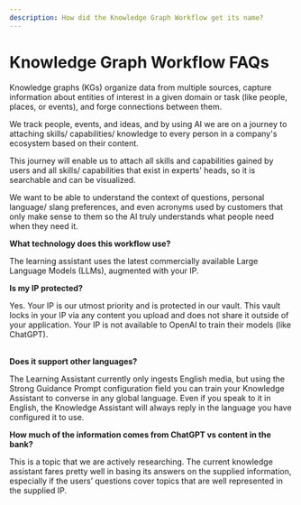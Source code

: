 ```yaml
---
description: How did the Knowledge Graph Workflow get its name?
---
```


# Knowledge Graph Workflow FAQs

Knowledge graphs (KGs) organize data from multiple sources, capture information about entities of interest in a given domain or task (like people, places, or events), and forge connections between them.

We track people, events, and ideas, and by using AI we are on a journey to attaching skills/ capabilities/ knowledge to every person in a company's ecosystem based on their content.

This journey will enable us to attach all skills and capabilities gained by users and all skills/ capabilities that exist in experts' heads, so it is searchable and can be visualized.

We want to be able to understand the context of questions, personal language/ slang preferences, and even acronyms used by customers that only make sense to them so the AI truly understands what people need when they need it.



**What technology does this workflow use?**&#x20;

The learning assistant uses the latest commercially available Large Language Models (LLMs), augmented with your IP.



**Is my IP protected?**&#x20;

Yes. Your IP is our utmost priority and is protected in our vault. This vault locks in your IP via any content you upload and does not share it outside of your application. Your IP is not available to OpenAI to train their models (like ChatGPT).&#x20;

\
**Does it support other languages?**

The Learning Assistant currently only ingests English media, but using the Strong Guidance Prompt configuration field you can train your Knowledge Assistant to converse in any global language. Even if you speak to it in English, the Knowledge Assistant will always reply in the language you have configured it to use.



**How much of the information comes from ChatGPT vs content in the bank?**

This is a topic that we are actively researching. The current knowledge assistant fares pretty well in basing its answers on the supplied information, especially if the users’ questions cover topics that are well represented in the supplied IP.&#x20;

